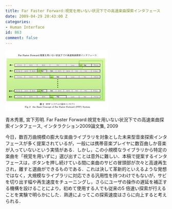 ```yaml
---
title: Far Faster Forward:視覚を用いない状況下での高速楽曲探索インタフェース
date: 2009-04-29 20:43:00 Z
categories:
- Human Interface
id: 863
comment: false
---
```


[![fff-thumb](/wp-content/uploads/2015/04/fff-thumb.jpg)](/wp-content/uploads/2015/04/fff-thumb.jpg)



青木秀憲, 宮下芳明. Far Faster Forward:視覚を用いない状況下での高速楽曲探索インタフェース, インタラクション2009論文集, 2009

今日，数百万曲規模の膨大な楽曲ライブラリを対象とした未来型音楽探索インタフェースが多く提案されているが，一般には携帯音楽プレイヤに数百曲しか音楽が入っていないという実情がある．しかし，この小規模なライブラリから特定の楽曲を「視覚を用いずに」選び出すことは意外に難しい．本稿で提案するインタフェースは，ボタンを押し続けている間に楽曲のサビの冒頭部が次々と高速再生され，離すと選曲ができるものである．これは決して革新的といえるような発想ではなく，大規模なライブラリに対応できる汎用性を持つわけでもないが，サビを切り出す幅や再生速度をチューニングし，さらにユーザの操作の遅延を補正する機構を設けることにより，初めて使用する人でも従来の5 倍速い探索が行えることを実験で明らかにした．熟達によってこの探索速度はさらに向上すると考えられる．
